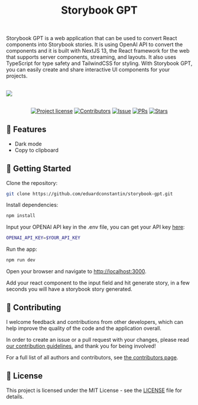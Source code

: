 <h1 align="center">Storybook GPT</h1>
<br />

Storybook GPT is a web application that can be used to convert React components into Storybook stories. It is using OpenAI API to convert the components and it is built with NextJS 13, the React framework for the web that supports server components, streaming, and layouts. It also uses TypeScript for type safety and TailwindCSS for styling. With Storybook GPT, you can easily create and share interactive UI components for your projects.

<br />
<img src="app-preview.gif"/>

<div align="center">
<br />

[![Project license](https://img.shields.io/github/license/eduardconstantin/storybook-gpt?style=flat-square)](LICENSE)
[![Contributors](https://img.shields.io/github/contributors/eduardconstantin/storybook-gpt?style=flat-square)](https://github.com/eduardconstantin/storybook-gpt/graphs/contributors)
[![Issue](https://img.shields.io/github/issues/eduardconstantin/storybook-gpt?style=flat-square)](https://github.com/eduardconstantin/storybook-gpt/issues)
[![PRs](https://img.shields.io/github/issues-pr/eduardconstantin/storybook-gpt?style=flat-square)](https://github.com/eduardconstantin/storybook-gpt/pulls)
[![Stars](https://img.shields.io/github/stars/eduardconstantin/storybook-gpt?style=flat-square)](https://github.com/eduardconstantin/storybook-gpt/stargazers)

</div>

## 🌟 Features

-   Dark mode
-   Copy to clipboard

## 🌱 Getting Started

Clone the repository:

```bash
git clone https://github.com/eduardconstantin/storybook-gpt.git
```

Install dependencies:

```bash
npm install
```

Input your OPENAI API key in the .env file, you can get your API key [here](https://platform.openai.com/account/api-keys):

```bash
OPENAI_API_KEY=$YOUR_API_KEY
```

Run the app:

```bash
npm run dev
```

Open your browser and navigate to [http://localhost:3000](http://localhost:3000).

Add your react component to the input field and hit generate story, in a few seconds you will have a storybook story generated.

## 👥 Contributing

I welcome feedback and contributions from other developers, which can help improve the quality of the code and the application overall.

In order to create an issue or a pull request with your changes, please read [our contribution guidelines](CONTRIBUTING.md), and thank you for being involved!

For a full list of all authors and contributors, see
[the contributors page](https://github.com/eduardconstantin/storybook-gpt/contributors).

## 📜 License

This project is licensed under the MIT License - see the [LICENSE](LICENSE) file for details.
